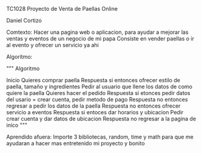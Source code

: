 TC1028 Proyecto de Venta de Paellas Online

Daniel Cortizo

Comtexto:
Hacer una pagina web o aplicacion, para ayudar a mejorar las ventas y eventos de un negocio de mi papa
Consiste en vender paellas o ir al evento y ofrecer un servicio ya ahi

Algoritmo: 

"""
Algoritmo

Inicio
Quieres comprar paella
Respuesta si entonces ofrecer estilo de paella, tamaño y ingredientes
Pedir al usuario que llene los datos de como quiere la paella
Quieres hacer el pedido
Respuesta si etonces pedir datos del usario = crear cuenta, 
pedir metodo de pago
Respuesta no entonces regresar a pedir los datos de la paella
Respuesta no entonces ofrecer servicio a eventos
Respuesta si entoces dar horarios y ubicacion
Pedir crear cuenta y dar datos de ubicacion
Respuesta no regresar a la pagina de inico 
"""

Aprendido afuera: 
 Importe 3 bibliotecas, random, time y math para que me ayudaran a hacer mas entretenido mi proyecto y bonito  
